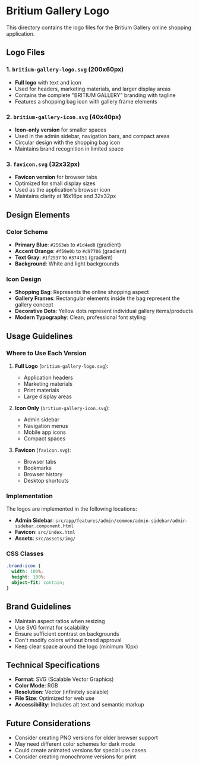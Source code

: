 # Britium Gallery Logo

This directory contains the logo files for the Britium Gallery online shopping application.

## Logo Files

### 1. `britium-gallery-logo.svg` (200x60px)
- **Full logo** with text and icon
- Used for headers, marketing materials, and larger display areas
- Contains the complete "BRITIUM GALLERY" branding with tagline
- Features a shopping bag icon with gallery frame elements

### 2. `britium-gallery-icon.svg` (40x40px)
- **Icon-only version** for smaller spaces
- Used in the admin sidebar, navigation bars, and compact areas
- Circular design with the shopping bag icon
- Maintains brand recognition in limited space

### 3. `favicon.svg` (32x32px)
- **Favicon version** for browser tabs
- Optimized for small display sizes
- Used as the application's browser icon
- Maintains clarity at 16x16px and 32x32px

## Design Elements

### Color Scheme
- **Primary Blue**: `#2563eb` to `#1d4ed8` (gradient)
- **Accent Orange**: `#f59e0b` to `#d97706` (gradient)
- **Text Gray**: `#1f2937` to `#374151` (gradient)
- **Background**: White and light backgrounds

### Icon Design
- **Shopping Bag**: Represents the online shopping aspect
- **Gallery Frames**: Rectangular elements inside the bag represent the gallery concept
- **Decorative Dots**: Yellow dots represent individual gallery items/products
- **Modern Typography**: Clean, professional font styling

## Usage Guidelines

### Where to Use Each Version

1. **Full Logo** (`britium-gallery-logo.svg`):
   - Application headers
   - Marketing materials
   - Print materials
   - Large display areas

2. **Icon Only** (`britium-gallery-icon.svg`):
   - Admin sidebar
   - Navigation menus
   - Mobile app icons
   - Compact spaces

3. **Favicon** (`favicon.svg`):
   - Browser tabs
   - Bookmarks
   - Browser history
   - Desktop shortcuts

### Implementation

The logos are implemented in the following locations:

- **Admin Sidebar**: `src/app/features/admin/common/admin-sidebar/admin-sidebar.component.html`
- **Favicon**: `src/index.html`
- **Assets**: `src/assets/img/`

### CSS Classes

```css
.brand-icon {
  width: 100%;
  height: 100%;
  object-fit: contain;
}
```

## Brand Guidelines

- Maintain aspect ratios when resizing
- Use SVG format for scalability
- Ensure sufficient contrast on backgrounds
- Don't modify colors without brand approval
- Keep clear space around the logo (minimum 10px)

## Technical Specifications

- **Format**: SVG (Scalable Vector Graphics)
- **Color Mode**: RGB
- **Resolution**: Vector (infinitely scalable)
- **File Size**: Optimized for web use
- **Accessibility**: Includes alt text and semantic markup

## Future Considerations

- Consider creating PNG versions for older browser support
- May need different color schemes for dark mode
- Could create animated versions for special use cases
- Consider creating monochrome versions for print 
